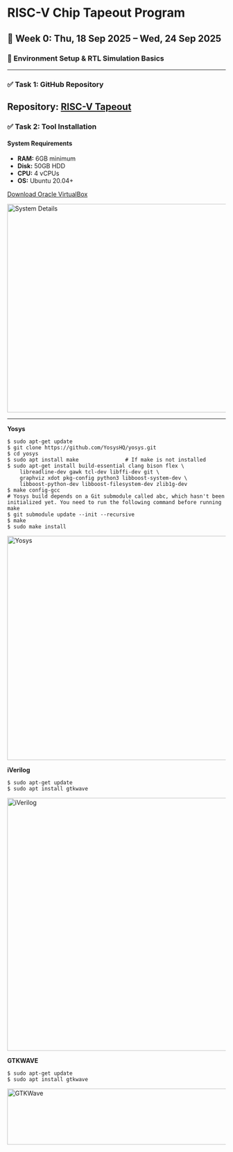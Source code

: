 # RISC-V Chip Tapeout Program  

## 📅 Week 0: Thu, 18 Sep 2025 – Wed, 24 Sep 2025  

### 🔧 Environment Setup & RTL Simulation Basics  

---

### ✅ Task 1: GitHub Repository  
Repository: [RISC-V Tapeout](https://github.com/Meganthiyav/RISC-V-Tapeout)
---

### ✅ Task 2: Tool Installation  

#### System Requirements  
- **RAM:** 6GB minimum  
- **Disk:** 50GB HDD  
- **CPU:** 4 vCPUs  
- **OS:** Ubuntu 20.04+  

[Download Oracle VirtualBox](https://www.virtualbox.org/wiki/Downloads)  

<img width="981" height="480" alt="System Details" src="https://github.com/user-attachments/assets/92a6a29f-0acd-413b-9392-31fbca24488b" />  

---

**Yosys**
```
$ sudo apt-get update
$ git clone https://github.com/YosysHQ/yosys.git
$ cd yosys
$ sudo apt install make               # If make is not installed
$ sudo apt-get install build-essential clang bison flex \
    libreadline-dev gawk tcl-dev libffi-dev git \
    graphviz xdot pkg-config python3 libboost-system-dev \
    libboost-python-dev libboost-filesystem-dev zlib1g-dev
$ make config-gcc
# Yosys build depends on a Git submodule called abc, which hasn't been initialized yet. You need to run the following command before running make
$ git submodule update --init --recursive
$ make 
$ sudo make install
```
<img width="905" height="516" alt="Yosys" src="https://github.com/user-attachments/assets/be57dc4a-39a5-46f8-98e3-5cbeefa8ab49" />

**iVerilog**
```
$ sudo apt-get update
$ sudo apt install gtkwave
```
<img width="940" height="582" alt="iVerilog" src="https://github.com/user-attachments/assets/0f111649-731c-495e-ab49-d00747cee088" />

**GTKWAVE**
```
$ sudo apt-get update
$ sudo apt install gtkwave
```
<img width="866" height="129" alt="GTKWave" src="https://github.com/user-attachments/assets/b8caf5ca-ef29-416f-a289-5043c0891222" />
